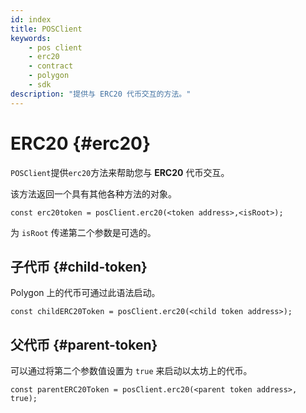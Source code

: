 ```yaml
---
id: index
title: POSClient
keywords:
    - pos client
    - erc20
    - contract
    - polygon
    - sdk
description: "提供与 ERC20 代币交互的方法。"
---
```


# ERC20 {#erc20}

`POSClient`提供`erc20`方法来帮助您与 **ERC20** 代币交互。

该方法返回一个具有其他各种方法的对象。

```
const erc20token = posClient.erc20(<token address>,<isRoot>);
```

为 `isRoot` 传递第二个参数是可选的。

## 子代币 {#child-token}

Polygon 上的代币可通过此语法启动。

```
const childERC20Token = posClient.erc20(<child token address>);
```

## 父代币 {#parent-token}

可以通过将第二个参数值设置为 `true` 来启动以太坊上的代币。

```
const parentERC20Token = posClient.erc20(<parent token address>, true);
```
